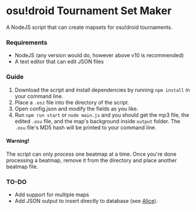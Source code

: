 # osu!droid Tournament Set Maker
A NodeJS script that can create mapsets for osu!droid tournaments.

### Requirements
- NodeJS (any version would do, however above v10 is recommended)
- A text editor that can edit JSON files

### Guide
1. Download the script and install dependencies by running `npm install` in your command line.
2. Place a `.osz` file into the directory of the script.
3. Open config.json and modify the fields as you like.
4. Run `npm run start` or `node main.js` and you should get the mp3 file, the edited `.osu` file, and the map's background inside `output` folder. The `.osu` file's MD5 hash will be printed to your command line.

#### Warning!
The script can only process one beatmap at a time. Once you're done processing a beatmap, remove it from the directory and place another beatmap file.

### TO-DO
- Add support for multiple maps
- Add JSON output to insert directly to database (see [Alice](https://github.com/Rian8337/Alice)).
